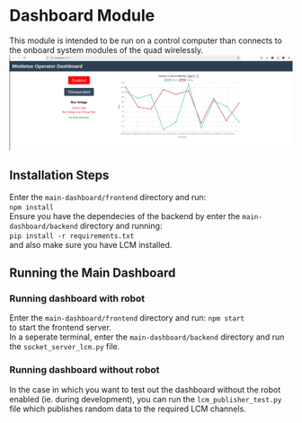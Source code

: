 # Dashboard Module  
This module is intended to be run on a control computer than connects to the onboard system modules of the quad wirelessly.  
![alt text](docs/image.png)  
## Installation Steps  
Enter the `main-dashboard/frontend` directory and run:  
`npm install`  
Ensure you have the dependecies of the backend by enter the `main-dashboard/backend` directory and running:  
`pip install -r requirements.txt`  
and also make sure you have LCM installed.  
## Running the Main Dashboard  
### Running dashboard with robot
Enter the `main-dashboard/frontend` directory and run:
`npm start`  
to start the frontend server.  
In a seperate terminal, enter the `main-dashboard/backend` directory and run the `socket_server_lcm.py` file.
### Running dashboard without robot  
In the case in which you want to test out the dashboard without the robot enabled (ie. during development), you can run the `lcm_publisher_test.py` file which publishes random data to the required LCM channels.